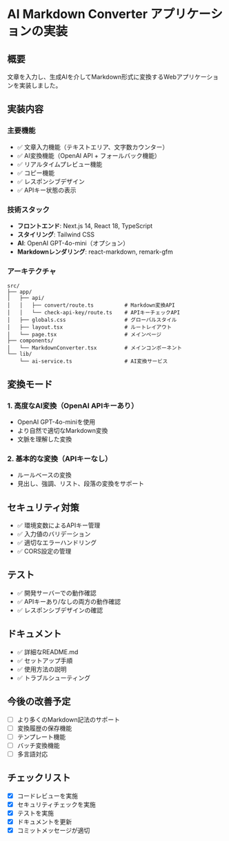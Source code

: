 # AI Markdown Converter アプリケーションの実装

## 概要

文章を入力し、生成AIを介してMarkdown形式に変換するWebアプリケーションを実装しました。

## 実装内容

### 主要機能
- ✅ 文章入力機能（テキストエリア、文字数カウンター）
- ✅ AI変換機能（OpenAI API + フォールバック機能）
- ✅ リアルタイムプレビュー機能
- ✅ コピー機能
- ✅ レスポンシブデザイン
- ✅ APIキー状態の表示

### 技術スタック
- **フロントエンド**: Next.js 14, React 18, TypeScript
- **スタイリング**: Tailwind CSS
- **AI**: OpenAI GPT-4o-mini（オプション）
- **Markdownレンダリング**: react-markdown, remark-gfm

### アーキテクチャ
```
src/
├── app/
│   ├── api/
│   │   ├── convert/route.ts          # Markdown変換API
│   │   └── check-api-key/route.ts    # APIキーチェックAPI
│   ├── globals.css                   # グローバルスタイル
│   ├── layout.tsx                    # ルートレイアウト
│   └── page.tsx                      # メインページ
├── components/
│   └── MarkdownConverter.tsx         # メインコンポーネント
└── lib/
    └── ai-service.ts                 # AI変換サービス
```

## 変換モード

### 1. 高度なAI変換（OpenAI APIキーあり）
- OpenAI GPT-4o-miniを使用
- より自然で適切なMarkdown変換
- 文脈を理解した変換

### 2. 基本的な変換（APIキーなし）
- ルールベースの変換
- 見出し、強調、リスト、段落の変換をサポート

## セキュリティ対策

- ✅ 環境変数によるAPIキー管理
- ✅ 入力値のバリデーション
- ✅ 適切なエラーハンドリング
- ✅ CORS設定の管理

## テスト

- ✅ 開発サーバーでの動作確認
- ✅ APIキーあり/なしの両方の動作確認
- ✅ レスポンシブデザインの確認

## ドキュメント

- ✅ 詳細なREADME.md
- ✅ セットアップ手順
- ✅ 使用方法の説明
- ✅ トラブルシューティング

## 今後の改善予定

- [ ] より多くのMarkdown記法のサポート
- [ ] 変換履歴の保存機能
- [ ] テンプレート機能
- [ ] バッチ変換機能
- [ ] 多言語対応

## チェックリスト

- [x] コードレビューを実施
- [x] セキュリティチェックを実施
- [x] テストを実施
- [x] ドキュメントを更新
- [x] コミットメッセージが適切 